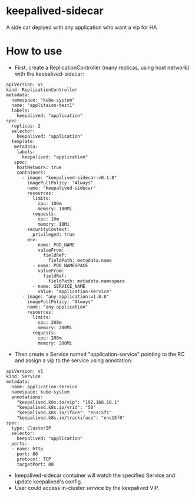 # keepalived-sidecar
A side car deplyed with any application who want a vip for HA

# How to use

* First, create a  ReplicationController (many replicas, using host network) with the keepalived-sidecar:

```
apiVersion: v1
kind: ReplicationController
metadata:
  namespace: "kube-system"
  name: "applitaion-test1"
  labels:
    keepalived: "application"
spec:
  replicas: 2
  selector:
    keepalived: "application"
  template:
   metadata:
    labels:
      keepalived: "application"
   spec:
    hostNetwork: true
    containers:
      - image: "keepalived-sidecar:v0.1.0"
        imagePullPolicy: "Always"
        name: "keepalived-sidecar"
        resources:
          limits:
            cpu: 100m
            memory: 100Mi
          requests:
            cpu: 10m
            memory: 10Mi
        securityContext:
          privileged: true
        env:
          - name: POD_NAME
            valueFrom:
              fieldRef:
                fieldPath: metadata.name
          - name: POD_NAMESPACE
            valueFrom:
              fieldRef:
                fieldPath: metadata.namespace
          - name: SERVICE_NAME
            value: "application-service"
      - image: "any-application:v1.0.0"
        imagePullPolicy: "Always"
        name: "any-application"
        resources:
          limits:
            cpu: 200m
            memory: 200Mi
          requests:
            cpu: 200m
            memory: 200Mi
```

* Then create a Service named "application-service" pointing to the RC and assign a vip to the service using annotation:
```
apiVersion: v1
kind: Service
metadata:
  name: application-service
  namespace: kube-system
  annotations:
    "keepalived.k8s.io/vip": "192.168.10.1"
    "keepalived.k8s.io/vrid": "50"
    "keepalived.k8s.io/iface": "ens15f1"
    "keepalived.k8s.io/trackiface": "ens15f0"
spec:
  type: ClusterIP
  selector:
    keepalived: "application"
  ports:
  - name: http
    port: 80
    protocol: TCP
    targetPort: 80
```

* keepalived-sidecar container will watch the specified Service and update keepalived's config.
* User could access in-cluster service by the keepalived VIP.
